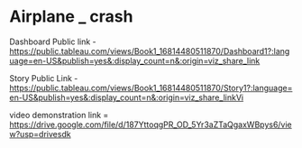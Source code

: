 # Airplane _ crash


Dashboard Public link - https://public.tableau.com/views/Book1_16814480511870/Dashboard1?:language=en-US&publish=yes&:display_count=n&:origin=viz_share_link

Story Public Link -https://public.tableau.com/views/Book1_16814480511870/Story1?:language=en-US&publish=yes&:display_count=n&:origin=viz_share_linkVi

video demonstration link =  https://drive.google.com/file/d/187YttoqgPR_OD_5Yr3aZTaQgaxWBpys6/view?usp=drivesdk
